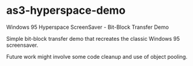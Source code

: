 as3-hyperspace-demo
===================

Windows 95 Hyperspace ScreenSaver - Bit-Block Transfer Demo

Simple bit-block transfer demo that recreates the classic Windows 95 screensaver.

Future work might involve some code cleanup and use of object pooling.
